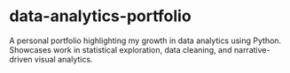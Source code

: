 # data-analytics-portfolio
A personal portfolio highlighting my growth in data analytics using Python. Showcases work in statistical exploration, data cleaning, and narrative-driven visual analytics.
